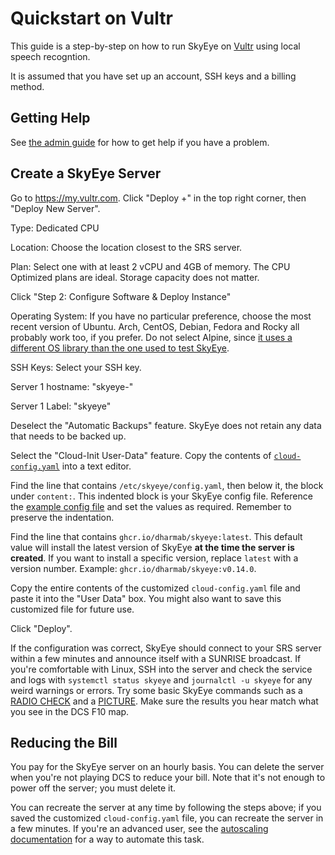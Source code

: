 # Quickstart on Vultr

This guide is a step-by-step on how to run SkyEye on [Vultr](https://www.vultr.com/) using local speech recogntion.

It is assumed that you have set up an account, SSH keys and a billing method.

## Getting Help

See [the admin guide](ADMIN.md#getting-help) for how to get help if you have a problem.

## Create a SkyEye Server

Go to https://my.vultr.com. Click "Deploy +" in the top right corner, then "Deploy New Server".

Type: Dedicated CPU

Location: Choose the location closest to the SRS server.

Plan: Select one with at least 2 vCPU and 4GB of memory. The CPU Optimized plans are ideal. Storage capacity does not matter.

Click "Step 2: Configure Software & Deploy Instance"

Operating System: If you have no particular preference, choose the most recent version of Ubuntu. Arch, CentOS, Debian, Fedora and Rocky all probably work too, if you prefer. Do not select Alpine, since [it uses a different OS library than the one used to test SkyEye](https://wiki.musl-libc.org/functional-differences-from-glibc.html).

SSH Keys: Select your SSH key.

Server 1 hostname: "skyeye-<name of dcs server here>"

Server 1 Label: "skyeye"

Deselect the "Automatic Backups" feature. SkyEye does not retain any data that needs to be backed up.

Select the "Cloud-Init User-Data" feature. Copy the contents of [`cloud-config.yaml`](../init/cloud-init/cloud-config.yaml) into a text editor.

Find the line that contains `/etc/skyeye/config.yaml`, then below it, the block under `content:`. This indented block is your SkyEye config file. Reference the [example config file](../config.yaml) and set the values as required. Remember to preserve the indentation.

Find the line that contains `ghcr.io/dharmab/skyeye:latest`. This default value will install the latest version of SkyEye **at the time the server is created**. If you want to install a specific version, replace `latest` with a version number. Example: `ghcr.io/dharmab/skyeye:v0.14.0`.

Copy the entire contents of the customized `cloud-config.yaml` file and paste it into the "User Data" box. You might also want to save this customized file for future use.

Click "Deploy".

If the configuration was correct, SkyEye should connect to your SRS server within a few minutes and announce itself with a SUNRISE broadcast. If you're comfortable with Linux, SSH into the server and check the service and logs with `systemctl status skyeye` and `journalctl -u skyeye` for any weird warnings or errors. Try some basic SkyEye commands such as a [RADIO CHECK](PLAYER.md#radio-check) and a [PICTURE](PLAYER.md#picture). Make sure the results you hear match what you see in the DCS F10 map.

## Reducing the Bill

You pay for the SkyEye server on an hourly basis. You can delete the server when you're not playing DCS to reduce your bill. Note that it's not enough to power off the server; you must delete it. 

You can recreate the server at any time by following the steps above; if you saved the customized `cloud-config.yaml` file, you can recreate the server in a few minutes. If you're an advanced user, see the [autoscaling documentation](ADMIN.md#autoscaling-experimental) for a way to automate this task.
